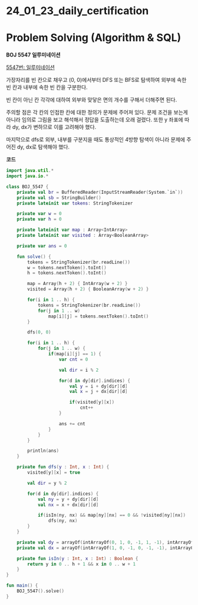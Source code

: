 # 24_01_23_daily_certification

# Problem Solving (Algorithm & SQL)

**BOJ 5547 일루미네이션**

[5547번: 일루미네이션](https://www.acmicpc.net/problem/5547)

가장자리를 빈 칸으로 채우고 (0, 0)에서부터 DFS 또는 BFS로 탐색하여 외부에 속한 빈 칸과 내부에 속한 빈 칸을 구분한다.

빈 칸이 아닌 칸 각각에 대하여 외부와 맞닿은 면의 개수를 구해서 더해주면 된다.

주의할 점은 각 칸의 인접한 칸에 대한 정의가 문제에 주어져 있다. 문제 조건을 보는게 아니라 임의로 그림을 보고 해석해서 정답을 도출하는데 오래 걸렸다. 또한 y 좌표에 따라 dy, dx가 변하므로 이를 고려해야 했다.

마지막으로 dfs로 외부, 내부를 구분지을 때도 통상적인 4방향 탐색이 아니라 문제에 주어진 dy, dx로 탐색해야 했다.

**코드**

```kotlin
import java.util.*
import java.io.*

class BOJ_5547 {
    private val br = BufferedReader(InputStreamReader(System.`in`))
    private val sb = StringBuilder()
    private lateinit var tokens: StringTokenizer

    private var w = 0
    private var h = 0

    private lateinit var map : Array<IntArray>
    private lateinit var visited : Array<BooleanArray>

    private var ans = 0

    fun solve() {
        tokens = StringTokenizer(br.readLine())
        w = tokens.nextToken().toInt()
        h = tokens.nextToken().toInt()

        map = Array(h + 2) { IntArray(w + 2) }
        visited = Array(h + 2) { BooleanArray(w + 2) }

        for(i in 1 .. h) {
            tokens = StringTokenizer(br.readLine())
            for(j in 1 .. w)
                map[i][j] = tokens.nextToken().toInt()
        }

        dfs(0, 0)

        for(i in 1 .. h) {
            for(j in 1 .. w) {
                if(map[i][j] == 1) {
                    var cnt = 0

                    val dir = i % 2

                    for(d in dy[dir].indices) {
                        val y = i + dy[dir][d]
                        val x = j + dx[dir][d]

                        if(visited[y][x])
                            cnt++
                    }

                    ans += cnt
                }
            }
        }

        println(ans)
    }

    private fun dfs(y : Int, x : Int) {
        visited[y][x] = true

        val dir = y % 2

        for(d in dy[dir].indices) {
            val ny = y + dy[dir][d]
            val nx = x + dx[dir][d]

            if(isIn(ny, nx) && map[ny][nx] == 0 && !visited[ny][nx])
                dfs(ny, nx)
        }
    }

    private val dy = arrayOf(intArrayOf(0, 1, 0, -1, 1, -1), intArrayOf(0, 1, 1, 0, -1, -1))
    private val dx = arrayOf(intArrayOf(1, 0, -1, 0, -1, -1), intArrayOf(1, 1, 0, -1, 0, 1))

    private fun isIn(y : Int, x : Int) : Boolean {
        return y in 0 .. h + 1 && x in 0 .. w + 1
    }
}

fun main() {
    BOJ_5547().solve()
}
```